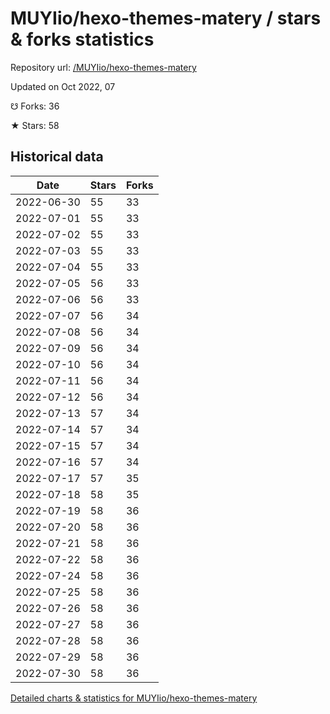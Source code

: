 # MUYIio/hexo-themes-matery / stars & forks statistics

Repository url: [/MUYIio/hexo-themes-matery](https://github.com/MUYIio/hexo-themes-matery)

Updated on Oct 2022, 07

☋ Forks: 36

★ Stars: 58

## Historical data
| Date | Stars | Forks |
|------|-------|-------|
| 2022-06-30 | 55 | 33 | 
| 2022-07-01 | 55 | 33 | 
| 2022-07-02 | 55 | 33 | 
| 2022-07-03 | 55 | 33 | 
| 2022-07-04 | 55 | 33 | 
| 2022-07-05 | 56 | 33 | 
| 2022-07-06 | 56 | 33 | 
| 2022-07-07 | 56 | 34 | 
| 2022-07-08 | 56 | 34 | 
| 2022-07-09 | 56 | 34 | 
| 2022-07-10 | 56 | 34 | 
| 2022-07-11 | 56 | 34 | 
| 2022-07-12 | 56 | 34 | 
| 2022-07-13 | 57 | 34 | 
| 2022-07-14 | 57 | 34 | 
| 2022-07-15 | 57 | 34 | 
| 2022-07-16 | 57 | 34 | 
| 2022-07-17 | 57 | 35 | 
| 2022-07-18 | 58 | 35 | 
| 2022-07-19 | 58 | 36 | 
| 2022-07-20 | 58 | 36 | 
| 2022-07-21 | 58 | 36 | 
| 2022-07-22 | 58 | 36 | 
| 2022-07-24 | 58 | 36 | 
| 2022-07-25 | 58 | 36 | 
| 2022-07-26 | 58 | 36 | 
| 2022-07-27 | 58 | 36 | 
| 2022-07-28 | 58 | 36 | 
| 2022-07-29 | 58 | 36 | 
| 2022-07-30 | 58 | 36 | 


[Detailed charts & statistics for MUYIio/hexo-themes-matery](https://reviewgithub.com/rep/MUYIio/hexo-themes-matery)
